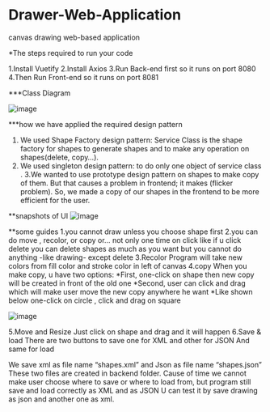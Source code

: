 # Drawer-Web-Application
canvas drawing web-based application

*The steps required to run your code

  1.Install Vuetify
  2.Install Axios
  3.Run Back-end first so it runs on port 8080
  4.Then Run Front-end so it runs on port 8081
  
  
***Class Diagram
  
![image](https://user-images.githubusercontent.com/59110598/126701316-f5cf90cc-bd9c-45b8-ae84-a2d5b87a4714.png)

***how we have applied the required design pattern

 1. We used Shape Factory design pattern: Service Class is the shape factory for shapes to generate shapes and to make any operation on shapes(delete, copy…).
 2. We used singleton design pattern: to do only one object of service class .
 3.We wanted to use prototype design pattern on shapes to make copy of them.
But that causes a problem in frontend; it makes (flicker problem).
So, we made a copy of our shapes in the frontend to be more efficient for the user.



**snapshots of UI
![image](https://user-images.githubusercontent.com/59110598/126701717-b0f55192-564e-4ca4-a87f-6b4a7e66303d.png)


**some guides
  1.you cannot draw unless you choose shape first
  2.you can do move , recolor, or copy or…
not only one time on click like if u click delete you can delete shapes as much as you want but you cannot do anything -like drawing- except delete
  3.Recolor Program will take new colors from fill color and stroke color in left of canvas
  4.copy When you make copy, u have two options:
     *First, one-click on shape then new copy will be created in front of the old one
     *Second, user can click and drag which will make user move the new copy anywhere he want
*Like shown below one-click on circle , click and drag on square

![image](https://user-images.githubusercontent.com/59110598/126701848-54cb0097-3cdc-41a1-87d9-4a6d318ac2bd.png)


  5.Move and Resize
    Just click on shape and drag and it will happen
  6.Save & load
    There are two buttons to save one for XML and other for JSON And same for load
  
  We save xml as file name “shapes.xml” and Json as file name “shapes.json”
  These two files are created in backend folder.
  Cause of time we cannot make user choose where to save or where to load from, but program still save and load correctly as XML and as JSON
  U can test it by save drawing as json and another one as xml.
